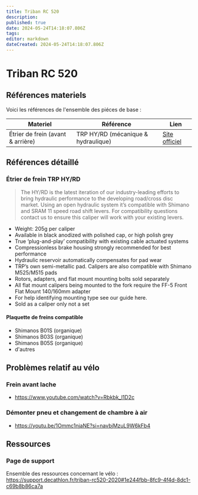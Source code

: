 ```yaml
---
title: Triban RC 520
description: 
published: true
date: 2024-05-24T14:18:07.806Z
tags: 
editor: markdown
dateCreated: 2024-05-24T14:18:07.806Z
---
```


# Triban RC 520

## Références materiels

Voici les références de l'ensemble des piéces de base :

| Materiel | Référence | Lien
|---|---|---
| Étrier de frein (avant & arrière) | TRP HY/RD (mécanique & hydraulique) | [Site officiel](https://trpcycling.com/product/hy-rd/)

## Références détaillé

### Étrier de frein TRP HY/RD

> The HY/RD is the latest iteration of our industry-leading efforts to bring hydraulic performance to the developing road/cross disc market. Using an open hydraulic system it’s compatible with Shimano and SRAM 11 speed road shift levers. For compatibility questions contact us to ensure this caliper will work with your existing levers.


- Weight: 205g per caliper
- Available in black anodized with polished cap, or high polish grey
- True ‘plug-and-play’ compatibility with existing cable actuated systems
- Compressionless brake housing strongly recommended for best performance
- Hydraulic reservoir automatically compensates for pad wear
- TRP’s own semi-metallic pad. Calipers are also compatible with Shimano M525/M515 pads
- Rotors, adapters, and flat mount mounting bolts sold separately
- All flat mount calipers being mounted to the fork require the FF-5 Front Flat Mount 140/160mm adapter
- For help identifying mounting type see our guide here.
- Sold as a caliper only not a set

#### Plaquette de freins compatible

- Shimanos B01S (organique)
- Shimanos B03S (organique)
- Shimanos B05S (organique)
- d'autres

## Problèmes relatif au vélo

### Frein avant lache

- <https://www.youtube.com/watch?v=Rbkbk_l1D2c>

### Démonter pneu et changement de chambre à air

- <https://youtu.be/1Ommc1njaNE?si=navbjMzuL9W6kFb4>

## Ressources

### Page de support

Ensemble des ressources concernant le vélo : <https://support.decathlon.fr/triban-rc520-2020#1e244fbb-8fc9-4f4d-8dc1-c69b8b86ca7a>
